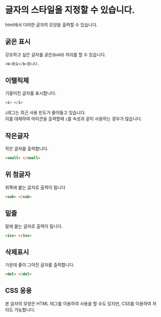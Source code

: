 # 글자의 스타일을 지정할 수 있습니다.
html에서 다야한 글자의 모양을 출력할 수 있습니다.

## 굵은 표시
강조하고 싶은 글자를 굵은(bold) 처리를 할 수 있습니다.

```html
<b>중요</b>합니다.
```

## 이탤릭체
기울어진 글자를 표시합니다.

```html
<i> </i>
```

`i`테그는 최근 사용 빈도가 줄어들고 있습니다.  
이를 대체하여 아이콘을 출력할때 `i`를 속성과 같이 사용하는 경우가 많습니다.

## 작은글자
작은 글자를 출력합니다.

```html
<small> </small>
```

## 위 첨글자
위쪽에 붙는 글자로 출력이 됩니다
```html
<sub> </sub>
```

## 밑줄
밑에  붙는 글자로 출력이 됩니다.
```html
<ins> </ins>
```

## 삭제표시
가운데 줄이 그어진 글자를 출력합니다.

```html
<del> </del>
```

## CSS 응용
본 글자의 모양은 HTML 테그를 이용하여 사용을 할 수도 있지만, CSS를 이용하여 처리도 가능합니다.
